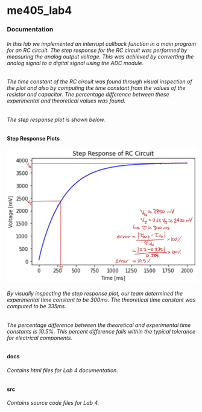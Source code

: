 # me405_lab4

### Documentation
###### In this lab we implemented an interrupt callback function in a main program for an RC circuit. The step response for the RC circuit was performed by measuring the analog output voltage. This was achieved by converting the analog signal to a digital signal using the ADC module.
###### The time constant of the RC circuit was found through visual inspection of the plot and also by computing the time constant from the values of the resistor and capacitor. The percentage difference between these experimental and theoretical values was found. 
###### The step response plot is shown below.

#### Step Response Plots
![Step Response of an RC Circuit](Images/RC_Step.png)
###### By visually inspecting the step response plot, our team determined the experimental time constant to be 300ms. The theoretical time constant was computed to be 335ms. 
###### The percentage difference between the theoretical and experimental time constants is 10.5%. This percent difference falls within the typical tolerance for electrical components.


#### docs
###### Contains html files for Lab 4 documentation. 

#### src
###### Contains source code files for Lab 4. 
